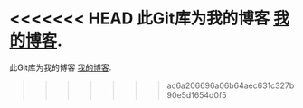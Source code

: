 <<<<<<< HEAD
此Git库为我的博客 [我的博客](http://yuocai.github.io).
=======
此Git库为我的博客 [我的博客](yuocai.github.io).
>>>>>>> ac6a206696a06b64aec631c327b90e5d1654d0f5

